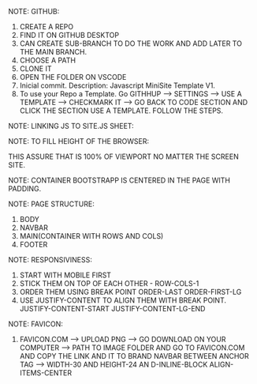 NOTE: GITHUB:

1. CREATE A REPO
2. FIND IT ON GITHUB DESKTOP
3. CAN CREATE SUB-BRANCH TO DO THE WORK AND ADD LATER TO THE MAIN BRANCH.
4. CHOOSE A PATH
5. CLONE IT
6. OPEN THE FOLDER ON VSCODE
7. Inicial commit. Description: Javascript MiniSite Template V1.
8. To use your Repo a Template. Go GITHHUP --> SETTINGS --> USE A TEMPLATE --> CHECKMARK IT --> GO BACK TO CODE SECTION AND CLICK THE SECTION USE A TEMPLATE. FOLLOW THE STEPS.

NOTE: LINKING JS TO SITE.JS SHEET: </script>

<script src="/js/site.js"></script>

NOTE: TO FILL HEIGHT OF THE BROWSER:

  <body class="d-flex flex-column h-100"> THIS ASSURE THAT IS 100% OF VIEWPORT NO MATTER THE SCREEN SITE.

NOTE: CONTAINER BOOTSTRAPP IS CENTERED IN THE PAGE WITH PADDING.

NOTE: PAGE STRUCTURE:

1. BODY
2. NAVBAR
3. MAIN(CONTAINER WITH ROWS AND COLS)
4. FOOTER

NOTE: RESPONSIVINESS:

1. START WITH MOBILE FIRST
2. STICK THEM ON TOP OF EACH OTHER - ROW-COLS-1
3. ORDER THEM USING BREAK POINT ORDER-LAST ORDER-FIRST-LG
4. USE JUSTIFY-CONTENT TO ALIGN THEM WITH BREAK POINT. JUSTIFY-CONTENT-START JUSTIFY-CONTENT-LG-END

NOTE: FAVICON:

1. FAVICON.COM --> UPLOAD PNG --> GO DOWNLOAD ON YOUR COMPUTER --> PATH TO IMAGE FOLDER AND GO TO FAVICON.COM AND COPY THE LINK AND IT TO BRAND NAVBAR BETWEEN ANCHOR TAG --> WIDTH-30 AND HEIGHT-24 AN D-INLINE-BLOCK ALIGN-ITEMS-CENTER
